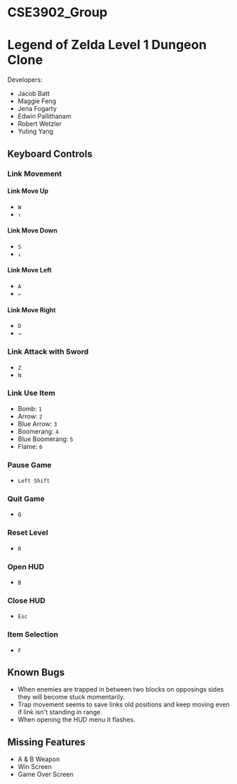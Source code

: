# CSE3902_Group 

# Legend of Zelda Level 1 Dungeon Clone
Developers: 
- Jacob Batt
- Maggie Feng
- Jena Fogarty 
- Edwin Pallithanam 
- Robert Wetzler
- Yuting Yang

## Keyboard Controls
### Link Movement
#### Link Move Up
- ```W```
- ```↑```
#### Link Move Down
- ```S```
- ```↓```
#### Link Move Left
- ```A```
- ```←```
#### Link Move Right
- ```D```
- ```→```
### Link Attack with Sword
- ```Z```
- ```N```
### Link Use Item
- Bomb: ```1```
- Arrow: ```2```
- Blue Arrow: ```3```
- Boomerang: ```4```
- Blue Boomerang: ```5```
- Flame: ```6```
### Pause Game
- ```Left Shift```
### Quit Game
- ```Q```
### Reset Level
- ```R```
### Open HUD
- ```B```
### Close HUD
- ```Esc```
### Item Selection
- ```F```

## Known Bugs
- When enemies are trapped in between two blocks on opposings sides they will become stuck momentarily.
- Trap movement seems to save links old positions and keep moving even if link isn't standing in range. 
- When opening the HUD menu it flashes.

## Missing Features
- A & B Weapon
- Win Screen
- Game Over Screen
